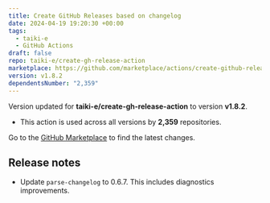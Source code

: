```yaml
---
title: Create GitHub Releases based on changelog
date: 2024-04-19 19:20:30 +00:00
tags:
  - taiki-e
  - GitHub Actions
draft: false
repo: taiki-e/create-gh-release-action
marketplace: https://github.com/marketplace/actions/create-github-releases-based-on-changelog
version: v1.8.2
dependentsNumber: "2,359"
---
```



Version updated for **taiki-e/create-gh-release-action** to version **v1.8.2**.
- This action is used across all versions by **2,359** repositories.

Go to the [GitHub Marketplace](https://github.com/marketplace/actions/create-github-releases-based-on-changelog) to find the latest changes.

## Release notes

- Update `parse-changelog` to 0.6.7. This includes diagnostics improvements.
